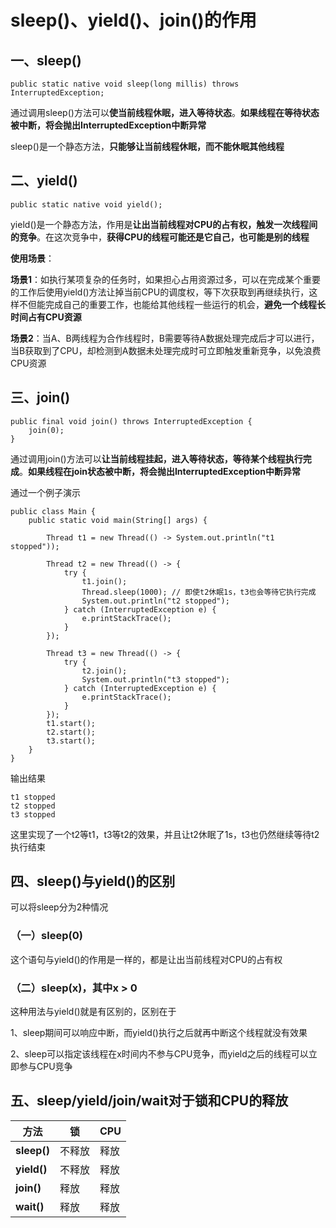 # sleep()、yield()、join()的作用

## 一、sleep()

```
public static native void sleep(long millis) throws InterruptedException;
```

通过调用sleep()方法可以**使当前线程休眠，进入等待状态**。**如果线程在等待状态被中断，将会抛出InterruptedException中断异常**

sleep()是一个静态方法，**只能够让当前线程休眠，而不能休眠其他线程**

二、yield()
---------

```
public static native void yield();
```

yield()是一个静态方法，作用是**让出当前线程对CPU的占有权，触发一次线程间的竞争**。在这次竞争中，**获得CPU的线程可能还是它自己，也可能是别的线程**

**使用场景**：

**场景1**：如执行某项复杂的任务时，如果担心占用资源过多，可以在完成某个重要的工作后使用yield()方法让掉当前CPU的调度权，等下次获取到再继续执行，这样不但能完成自己的重要工作，也能给其他线程一些运行的机会，**避免一个线程长时间占有CPU资源**

**场景2**：当A、B两线程为合作线程时，B需要等待A数据处理完成后才可以进行，当B获取到了CPU，却检测到A数据未处理完成时可立即触发重新竞争，以免浪费CPU资源

三、join()
--------

```
public final void join() throws InterruptedException {
    join(0);
}
```

通过调用join()方法可以**让当前线程挂起，进入等待状态，等待某个线程执行完成**。**如果线程在join状态被中断，将会抛出InterruptedException中断异常**

通过一个例子演示

```
public class Main {
    public static void main(String[] args) {

        Thread t1 = new Thread(() -> System.out.println("t1 stopped"));

        Thread t2 = new Thread(() -> {
            try {
                t1.join();
                Thread.sleep(1000); // 即使t2休眠1s，t3也会等待它执行完成
                System.out.println("t2 stopped");
            } catch (InterruptedException e) {
                e.printStackTrace();
            }
        });

        Thread t3 = new Thread(() -> {
            try {
                t2.join();
                System.out.println("t3 stopped");
            } catch (InterruptedException e) {
                e.printStackTrace();
            }
        });
        t1.start();
        t2.start();
        t3.start();
    }
}
```

输出结果

```
t1 stopped
t2 stopped
t3 stopped
```

这里实现了一个t2等t1，t3等t2的效果，并且让t2休眠了1s，t3也仍然继续等待t2执行结束

四、sleep()与yield()的区别
--------------------

可以将sleep分为2种情况

### （一）sleep(0)

这个语句与yield()的作用是一样的，都是让出当前线程对CPU的占有权

### （二）sleep(x)，其中x > 0

这种用法与yield()就是有区别的，区别在于

1、sleep期间可以响应中断，而yield()执行之后就再中断这个线程就没有效果

2、sleep可以指定该线程在x时间内不参与CPU竞争，而yield之后的线程可以立即参与CPU竞争

五、sleep/yield/join/wait对于锁和CPU的释放
---------------------------------

| **方法**    | **锁** | **CPU** |
| ----------- | ------ | ------- |
| **sleep()** | 不释放 | 释放    |
| **yield()** | 不释放 | 释放    |
| **join()**  | 释放   | 释放    |
| **wait()**  | 释放   | 释放    |